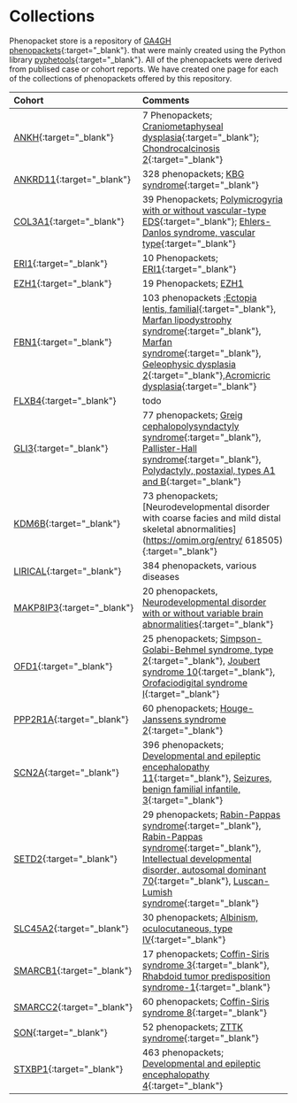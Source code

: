 # Collections

Phenopacket store is a repository of [GA4GH phenopackets](https://pubmed.ncbi.nlm.nih.gov/35705716){:target="_blank"}. that
were mainly created using the Python library [pyphetools](https://github.com/monarch-initiative/pyphetools/){:target="_blank"}. All of the phenopackets were derived from publised case or cohort reports. We have created one page for each of the collections of phenopackets offered by this repository.



| Cohort | Comments
|:----------- |:-------------------- |
| [ANKH](https://github.com/monarch-initiative/phenopacket-store/blob/main/notebooks/ANKH/ANKH_Summary.ipynb){:target="_blank"} | 7 Phenopackets; [Craniometaphyseal dysplasia](https://omim.org/entry/123000){:target="_blank"}; [Chondrocalcinosis 2](https://omim.org/entry/118600){:target="_blank"} |
| [ANKRD11](https://github.com/monarch-initiative/phenopacket-store/blob/main/notebooks/ANKRD11/Martinez-Cayuelas-KBG-2022.ipynb){:target="_blank"} | 328 phenopackets; [KBG syndrome](https://omim.org/entry/148050){:target="_blank"} |
| [COL3A1](https://github.com/monarch-initiative/phenopacket-store/blob/main/notebooks/COL3A1/COL3A1_Summary.ipynb){:target="_blank"} | 39 Phenopackets; [Polymicrogyria with or without vascular-type EDS](https://omim.org/entry/618343){:target="_blank"}; [Ehlers-Danlos syndrome, vascular type](https://omim.org/entry/130050){:target="_blank"} |
| [ERI1](https://github.com/monarch-initiative/phenopacket-store/blob/main/notebooks/ERI1/ERI1_Guo_2013_PMID_37352860.ipynb){:target="_blank"} | 10 Phenopackets; [ERI1](https://omim.org/entry/608739){:target="_blank"} |
| [EZH1](https://github.com/monarch-initiative/phenopacket-store/blob/main/notebooks/EZH1/GraciaDiaz_EZH1_PMID_37433783.ipynb){:target="_blank"} | 19 Phenopackets; [EZH1](https://omim.org/entry/601674) |
| [FBN1](https://github.com/monarch-initiative/phenopacket-store/tree/main/notebooks/FBN1){:target="_blank"} | 103 phenopackets ;[Ectopia lentis, familial](https://omim.org/entry/129600){:target="_blank"}, [Marfan lipodystrophy syndrome](https://omim.org/entry/616914){:target="_blank"}, [Marfan syndrome](https://omim.org/entry/154700){:target="_blank"},  [Geleophysic dysplasia 2](https://omim.org/entry/614185){:target="_blank"},[Acromicric dysplasia](https://omim.org/entry/102370){:target="_blank"} |
| [FLXB4](https://github.com/monarch-initiative/phenopacket-store/tree/main/notebooks/FBXL4){:target="_blank"}|todo |
| [GLI3](https://github.com/monarch-initiative/phenopacket-store/tree/main/notebooks/GLI3){:target="_blank"} | 77 phenopackets; [Greig cephalopolysyndactyly syndrome](https://omim.org/entry/175700){:target="_blank"}, [Pallister-Hall syndrome](https://omim.org/entry/146510){:target="_blank"}, [Polydactyly, postaxial, types A1 and B](https://omim.org/entry/174200){:target="_blank"} |
| [KDM6B](https://github.com/monarch-initiative/phenopacket-store/blob/main/notebooks/KDM6B/KDM6B_PMID_37196654.ipynb){:target="_blank"} |73 phenopackets; [Neurodevelopmental disorder with coarse facies and mild distal skeletal abnormalities](https://omim.org/entry/ 618505){:target="_blank"} |
| [LIRICAL](https://github.com/monarch-initiative/phenopacket-store/blob/main/notebooks/LIRICAL/LIRICAL.ipynb){:target="_blank"} | 384 phenopackets, various diseases |
|[MAKP8IP3](https://github.com/monarch-initiative/phenopacket-store/blob/main/notebooks/MAPK8IP3/MAPK8IP3_summary.ipynb){:target="_blank"} | 20 phenopackets, [Neurodevelopmental disorder with or without variable brain abnormalities](https://omim.org/entry/618443){:target="_blank"}|
| [OFD1](https://github.com/monarch-initiative/phenopacket-store/blob/main/notebooks/OFD1/OFD1_Summary.ipynb){:target="_blank"} | 25 phenopackets; [Simpson-Golabi-Behmel syndrome, type 2](https://omim.org/entry/300209){:target="_blank"}, [Joubert syndrome 10](https://omim.org/entry/300804){:target="_blank"}, [Orofaciodigital syndrome I](https://omim.org/entry/311200){:target="_blank"} |
| [PPP2R1A](https://github.com/monarch-initiative/phenopacket-store/blob/main/notebooks/PPP2R1A/Qian_PPP2R1A.ipynb){:target="_blank"} | 60 phenopackets; [Houge-Janssens syndrome 2](https://omim.org/entry/616362){:target="_blank"} |
| [SCN2A](https://github.com/monarch-initiative/phenopacket-store/blob/main/notebooks/SCN2A/Crawford_SCN2A.ipynb){:target="_blank"} | 396 phenopackets; [Developmental and epileptic encephalopathy 11](https://omim.org/entry/613721){:target="_blank"}, [Seizures, benign familial infantile, 3](https://omim.org/entry/607745){:target="_blank"} |
| [SETD2](https://github.com/monarch-initiative/phenopacket-store/tree/main/notebooks/SETD2){:target="_blank"} | 29 phenopackets; [Rabin-Pappas syndrome](https://omim.org/entry/620155){:target="_blank"}, [Rabin-Pappas syndrome](https://omim.org/entry/620155){:target="_blank"}, [Intellectual developmental disorder, autosomal dominant 70](https://omim.org/entry/620157){:target="_blank"}, [Luscan-Lumish syndrome](https://omim.org/entry/616831){:target="_blank"} |
| [SLC45A2](https://github.com/monarch-initiative/phenopacket-store/blob/main/notebooks/SLC45A2/SLC45A2_Moreno2022PMID_36553465.ipynb){:target="_blank"}  | 30 phenopackets; [Albinism, oculocutaneous, type IV](https://omim.org/entry/606574){:target="_blank"}   |
| [SMARCB1](https://github.com/monarch-initiative/phenopacket-store/tree/main/notebooks/SMARCB1){:target="_blank"}   | 17 phenopackets; [Coffin-Siris syndrome 3](https://omim.org/entry/614608){:target="_blank"},  [Rhabdoid tumor predisposition syndrome-1](https://omim.org/entry/609322){:target="_blank"}  |
| [SMARCC2](https://github.com/monarch-initiative/phenopacket-store/blob/main/notebooks/SMARCC2/SMARCC2_Bosch_2023_PMID_37551667.ipynb){:target="_blank"}| 60 phenopackets;  [Coffin-Siris syndrome 8](https://omim.org/entry/618362){:target="_blank"}  |
| [SON](https://github.com/monarch-initiative/phenopacket-store/blob/main/notebooks/SON/Dingemans_2022_SON_PMID_34521999.ipynb){:target="_blank"}  | 52 phenopackets;   [ZTTK syndrome](https://omim.org/entry/617140){:target="_blank"}  |
| [STXBP1](https://github.com/monarch-initiative/phenopacket-store/blob/main/notebooks/STXBP1/Xian_2022_STXBP1.ipynb){:target="_blank"}  | 463 phenopackets; [Developmental and epileptic encephalopathy 4](https://omim.org/entry/612164){:target="_blank"}  |
















